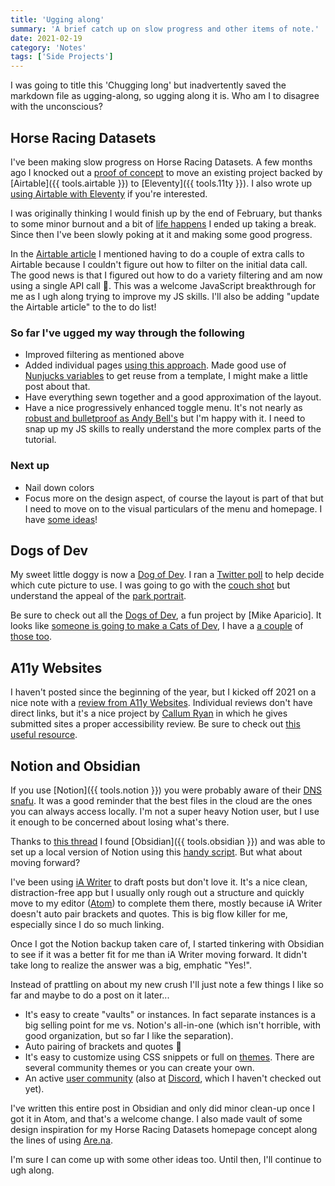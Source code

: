 ```yaml
---
title: 'Ugging along'
summary: 'A brief catch up on slow progress and other items of note.'
date: 2021-02-19
category: 'Notes'
tags: ['Side Projects']
---
```


I was going to title this 'Chugging long' but inadvertently saved the markdown file as ugging-along, so ugging along it is. Who am I to disagree with the unconscious?

## Horse Racing Datasets
I've been making slow progress on Horse Racing Datasets. A few months ago I knocked out a [proof of concept](https://danabyerly.com/notes/update-on-the-end-of-the-year-to-do-list/) to move an existing project backed by [Airtable]({{ tools.airtable }}) to [Eleventy]({{ tools.11ty }}). I also wrote up [using Airtable with Eleventy](/articles/using-airtable-with-eleventy/) if you're interested.

I was originally thinking I would finish up by the end of February, but thanks to some minor burnout and a bit of [life happens](https://indieweb.org/life_happens) I ended up taking a break. Since then I've been slowly poking at it and making some good progress.

In the [Airtable article](/articles/using-airtable-with-eleventy/) I mentioned having to do a couple of extra calls to Airtable because I couldn't figure out how to filter on the initial data call. The good news is that I figured out how to do a variety filtering and am now using a single API call 🎉. This was a welcome JavaScript breakthrough for me as I ugh along trying to improve my JS skills. I'll also be adding "update the Airtable article" to the to do list!

### So far I've ugged my way through the following
* Improved filtering as mentioned above
* Added individual pages [using this approach](https://www.11ty.dev/docs/pages-from-data/). Made good use of [Nunjucks variables](https://mozilla.github.io/nunjucks/templating.html#set) to get reuse from a template, I might make a little post about that.
* Have everything sewn together and a good approximation of the layout.
* Have a nice progressively enhanced toggle menu. It's not nearly as [robust and bulletproof as Andy Bell's](https://piccalil.li/premium/build-a-fully-responsive-progressively-enhanced-burger-menu/) but I'm happy with it. I need to snap up my JS skills to really understand the more complex parts of the tutorial.

### Next up
* Nail down colors
* Focus more on the design aspect, of course the layout is part of that but I need to move on to the visual particulars of the menu and homepage. I have [some ideas](https://twitter.com/superterrific/status/1353047440664915969/photo/1)!


## Dogs of Dev
My sweet little doggy is now a [Dog of Dev](https://dogsof.dev/dogs/frieda/). I ran a [Twitter poll](https://twitter.com/superterrific/status/1361087100515409921) to help decide which cute picture to use. I was going to go with the [couch shot](https://twitter.com/superterrific/status/1361087069209186306) but understand the appeal of the [park portrait](https://twitter.com/superterrific/status/1361087073688711169).

Be sure to check out all the [Dogs of Dev](https://dogsof.dev/), a fun project by [Mike Aparicio]. It looks like [someone is going to make a Cats of Dev](https://twitter.com/peruvianidol/status/1361348257964830723/retweets/with_comments), I have a [a couple](https://twitter.com/superterrific/status/1336474131437662209/photo/1) of [those too](https://twitter.com/superterrific/status/1360692852586643460/photo/1).

## A11y Websites
I haven't posted since the beginning of the year, but I kicked off 2021 on a nice note with a [review from A11y Websites](https://twitter.com/superterrific/status/1345403075935277057). Individual reviews don't have direct links, but it's a nice project by [Callum Ryan](https://twitter.com/calum_ryan) in which he gives submitted sites a proper accessibility review. Be sure to check out [this useful resource](https://www.a11ywebsites.com/).

## Notion and Obsidian
If you use [Notion]({{ tools.notion }}) you were probably aware of their [DNS snafu](https://twitter.com/NotionHQ/status/1362088718304038914). It was a good reminder that the best files in the cloud are the ones you can always access locally. I'm not a super heavy Notion user, but I use it enough to be concerned about losing what's there.

Thanks to [this thread](https://twitter.com/piccalilli_/status/1361043178430861315) I found [Obsidian]({{ tools.obsidian }}) and was able to set up a local version of Notion using this [handy script](https://github.com/connertennery/Notion-to-Obsidian-Converter). But what about moving forward?

I've been using [iA Writer](https://ia.net/writer) to draft posts but don't love it. It's a nice clean, distraction-free app but I usually only rough out a structure and quickly move to my editor ([Atom](https://atom.io/)) to complete them there, mostly because iA Writer doesn't auto pair brackets and quotes. This is big flow killer for me, especially since I do so much linking.

Once I got the Notion backup taken care of, I started tinkering with Obsidian to see if it was a better fit for me than iA Writer moving forward. It didn't take long to realize the answer was a big, emphatic "Yes!".

Instead of prattling on about my new crush I'll just note a few things I like so far and maybe to do a post on it later...

* It's easy to create "vaults" or instances. In fact separate instances is a big selling point for me vs. Notion's all-in-one (which isn't horrible, with good organization, but so far I like the separation).
* Auto pairing of brackets and quotes 🎉
* It's easy to customize using CSS snippets or full on [themes](https://publish.obsidian.md/help/Customization/Appearance). There are several community themes or you can create your own.
* An active [user community](https://forum.obsidian.md/) (also at [Discord](https://discord.com/invite/veuWUTm), which I haven't checked out yet).

I've written this entire post in Obsidian and only did minor clean-up once I got it in Atom, and that's a welcome change. I also made vault of some design inspiration for my Horse Racing Datasets homepage concept along the lines of using [Are.na](https://www.are.na/).

I'm sure I can come up with some other ideas too. Until then, I'll continue to ugh along.
